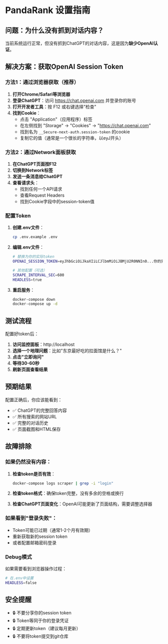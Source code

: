 # PandaRank 设置指南

## 问题：为什么没有抓到对话内容？

当前系统运行正常，但没有抓到ChatGPT的对话内容，这是因为**缺少OpenAI认证**。

## 解决方案：获取OpenAI Session Token

### 方法1：通过浏览器获取（推荐）

1. **打开Chrome/Safari等浏览器**
2. **登录ChatGPT**：访问 https://chat.openai.com 并登录你的账号
3. **打开开发者工具**：按 F12 或右键选择"检查"
4. **找到Cookie**：
   - 点击 "Application"（应用程序）标签
   - 在左侧找到 "Storage" → "Cookies" → "https://chat.openai.com"
   - 找到名为 `__Secure-next-auth.session-token` 的cookie
   - 复制它的值（通常是一个很长的字符串，以eyJ开头）

### 方法2：通过Network面板获取

1. **在ChatGPT页面按F12**
2. **切换到Network标签**
3. **发送一条消息给ChatGPT**
4. **查看请求头**：
   - 找到任何一个API请求
   - 查看Request Headers
   - 找到Cookie字段中的session-token值

### 配置Token

1. **创建.env文件**：
   ```bash
   cp .env.example .env
   ```

2. **编辑.env文件**：
   ```bash
   # 替换为你的实际token
   OPENAI_SESSION_TOKEN=eyJhbGciOiJkaXIiLCJlbmMiOiJBMjU2R0NNIn0...你的完整token
   
   # 其他配置（可选）
   SCRAPE_INTERVAL_SEC=600
   HEADLESS=true
   ```

3. **重启服务**：
   ```bash
   docker-compose down
   docker-compose up -d
   ```

## 测试流程

配置好token后：

1. **访问监控面板**：http://localhost
2. **选择一个地理问题**：比如"东京最好吃的拉面馆是什么？"
3. **点击"立即询问"**
4. **等待30-60秒**
5. **刷新页面查看结果**

## 预期结果

配置正确后，你应该能看到：
- ✅ ChatGPT的完整回答内容
- ✅ 所有搜索的网站URL
- ✅ 完整的对话历史
- ✅ 页面截图和HTML保存

## 故障排除

### 如果仍然没有内容：

1. **检查token是否有效**：
   ```bash
   docker-compose logs scraper | grep -i "login"
   ```

2. **检查token格式**：确保token完整，没有多余的空格或换行

3. **检查ChatGPT页面变化**：OpenAI可能更新了页面结构，需要调整选择器

### 如果看到"登录失败"：

- Token可能已过期（通常1-2个月有效期）
- 重新获取新的session token
- 或者配置邮箱密码登录

### Debug模式

如果需要看到浏览器操作过程：
```bash
# 在.env中设置
HEADLESS=false
```

## 安全提醒

- 🔒 不要分享你的session token
- 🔒 Token等同于你的登录凭证
- 🔒 定期更新token（建议每月更新）
- 🔒 不要将token提交到git仓库